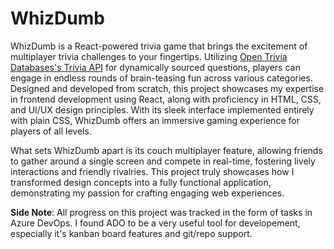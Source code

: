 # WhizDumb

WhizDumb is a React-powered trivia game that brings the excitement of multiplayer trivia challenges to your fingertips. Utilizing [Open Trivia Databases's Trivia API](https://opentdb.com/api_config.php) for dynamically sourced questions, players can engage in endless rounds of brain-teasing fun across various categories. Designed and developed from scratch, this project showcases my expertise in frontend development using React, along with proficiency in HTML, CSS, and UI/UX design principles. With its sleek interface implemented entirely with plain CSS, WhizDumb offers an immersive gaming experience for players of all levels.

What sets WhizDumb apart is its couch multiplayer feature, allowing friends to gather around a single screen and compete in real-time, fostering lively interactions and friendly rivalries. This project truly showcases how I transformed design concepts into a fully functional application, demonstrating my passion for crafting engaging web experiences.

**Side Note**: All progress on this project was tracked in the form of tasks in Azure DevOps. I found ADO to be a very useful tool for developement, especially it's kanban board features and git/repo support.
